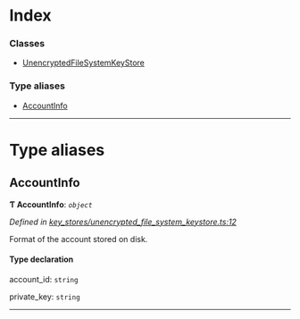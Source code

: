 

# Index

### Classes

* [UnencryptedFileSystemKeyStore](../classes/_key_stores_unencrypted_file_system_keystore_.unencryptedfilesystemkeystore.md)

### Type aliases

* [AccountInfo](_key_stores_unencrypted_file_system_keystore_.md#accountinfo)

---

# Type aliases

<a id="accountinfo"></a>

##  AccountInfo

**Ƭ AccountInfo**: *`object`*

*Defined in [key_stores/unencrypted_file_system_keystore.ts:12](https://github.com/nearprotocol/nearlib/blob/da418fd/src.ts/key_stores/unencrypted_file_system_keystore.ts#L12)*

Format of the account stored on disk.

#### Type declaration

 account_id: `string`

 private_key: `string`

___

